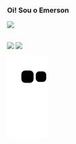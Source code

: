 ### Oi! Sou  o Emerson

<div>
    <a href="https://github.com/DevEmisu">
    <img height="180em" src="https://github-readme-stats.vercel.app/api?username=DevEmisu&show_icons=true&theme=dracula&include_all_commits=true&count_private=true"/
</div>
      
##

<div> 
  <a href = "mailto:emersoncaetano27@gmail.com"><img src="https://img.shields.io/badge/-Gmail-%23333?style=for-the-badge&logo=gmail&logoColor=white" target="_blank"></a>
  <a href="https://www.linkedin.com/in/emerson-caetano-957420213" target="_blank"><img src="https://img.shields.io/badge/-LinkedIn-%230077B5?style=for-the-badge&logo=linkedin&logoColor=white" target="_blank"></a> 
 
  ![Snake animation](https://github.com/rafaballerini/rafaballerini/blob/output/github-contribution-grid-snake.svg)
 
</div>
